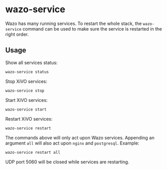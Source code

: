 # wazo-service

Wazo has many running services. To restart the whole stack, the
`wazo-service` command can be used to make sure the service is restarted
in the right order.

## Usage

Show all services status:

    wazo-service status

Stop XiVO services:

    wazo-service stop

Start XiVO services:

    wazo-service start

Restart XiVO services:

    wazo-service restart

The commands above will only act upon Wazo services. Appending an
argument `all` will also act upon `nginx` and `postgresql`. Example:

    wazo-service restart all

UDP port 5060 will be closed while services are restarting.
